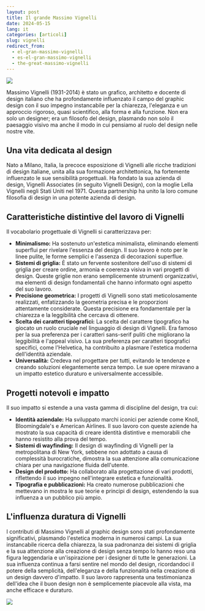 ```yaml
---
layout: post
title: Il grande Massimo Vignelli
date: 2024-05-15
lang: it
categories: [articoli]
slug: vignelli
redirect_from:
  - el-gran-massimo-vignelli
  - es-el-gran-massimo-vignelli
  - the-great-massimo-vignelli
---
```


![](https://www.experimenta.es/wp-content/uploads/2014/05/Massimo-Vignelli.jpg)

Massimo Vignelli (1931-2014) è stato un grafico, architetto e docente di design italiano che ha profondamente influenzato il campo del graphic design con il suo impegno instancabile per la chiarezza, l'eleganza e un approccio rigoroso, quasi scientifico, alla forma e alla funzione. Non era solo un designer; era un filosofo del design, plasmando non solo il paesaggio visivo ma anche il modo in cui pensiamo al ruolo del design nelle nostre vite.

## Una vita dedicata al design

Nato a Milano, Italia, la precoce esposizione di Vignelli alle ricche tradizioni di design italiane, unita alla sua formazione architettonica, ha fortemente influenzato le sue sensibilità progettuali. Ha fondato la sua azienda di design, Vignelli Associates (in seguito Vignelli Design), con la moglie Lella Vignelli negli Stati Uniti nel 1971. Questa partnership ha unito la loro comune filosofia di design in una potente azienda di design.

## Caratteristiche distintive del lavoro di Vignelli

Il vocabolario progettuale di Vignelli si caratterizzava per:

-   **Minimalismo:** Ha sostenuto un'estetica minimalista, eliminando elementi superflui per rivelare l'essenza del design. Il suo lavoro è noto per le linee pulite, le forme semplici e l'assenza di decorazioni superflue.
-   **Sistemi di griglia:** È stato un fervente sostenitore dell'uso di sistemi di griglia per creare ordine, armonia e coerenza visiva in vari progetti di design. Queste griglie non erano semplicemente strumenti organizzativi, ma elementi di design fondamentali che hanno informato ogni aspetto del suo lavoro.
-   **Precisione geometrica:** I progetti di Vignelli sono stati meticolosamente realizzati, enfatizzando la geometria precisa e le proporzioni attentamente considerate. Questa precisione era fondamentale per la chiarezza e la leggibilità che cercava di ottenere.
-   **Scelta dei caratteri tipografici:** La scelta del carattere tipografico ha giocato un ruolo cruciale nel linguaggio di design di Vignelli. Era famoso per la sua preferenza per i caratteri sans-serif puliti che migliorano la leggibilità e l'appeal visivo. La sua preferenza per caratteri tipografici specifici, come l'Helvetica, ha contribuito a plasmare l'estetica moderna dell'identità aziendale.
-   **Universalità:** Credeva nel progettare per tutti, evitando le tendenze e creando soluzioni elegantemente senza tempo. Le sue opere miravano a un impatto estetico duraturo e universalmente accessibile.

## Progetti notevoli e impatto

Il suo impatto si estende a una vasta gamma di discipline del design, tra cui:

-   **Identità aziendale:** Ha sviluppato marchi iconici per aziende come Knoll, Bloomingdale's e American Airlines. Il suo lavoro con queste aziende ha mostrato la sua capacità di creare identità distintive e memorabili che hanno resistito alla prova del tempo.
-   **Sistemi di wayfinding:** Il design di wayfinding di Vignelli per la metropolitana di New York, sebbene non adottato a causa di complessità burocratiche, dimostra la sua attenzione alla comunicazione chiara per una navigazione fluida dell'utente.
-   **Design del prodotto:** Ha collaborato alla progettazione di vari prodotti, riflettendo il suo impegno nell'integrare estetica e funzionalità.
-   **Tipografia e pubblicazioni:** Ha creato numerose pubblicazioni che mettevano in mostra le sue teorie e principi di design, estendendo la sua influenza a un pubblico più ampio.

## L'influenza duratura di Vignelli

I contributi di Massimo Vignelli al graphic design sono stati profondamente significativi, plasmando l'estetica moderna in numerosi campi. La sua instancabile ricerca della chiarezza, la sua padronanza dei sistemi di griglia e la sua attenzione alla creazione di design senza tempo lo hanno reso una figura leggendaria e un'ispirazione per i designer di tutte le generazioni. La sua influenza continua a farsi sentire nel mondo del design, ricordandoci il potere della semplicità, dell'eleganza e della funzionalità nella creazione di un design davvero d'impatto. Il suo lavoro rappresenta una testimonianza dell'idea che il buon design non è semplicemente piacevole alla vista, ma anche efficace e duraturo.

![](https://www.penccil.com/files/U_58_276679166900_VignellionDesign.jpg)

